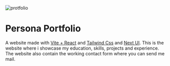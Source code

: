 ![protfolio](https://github.com/MaxAnii/Portfolio-/assets/96937469/593c14d6-b337-4564-9164-c85601105b78)
# Persona Portfolio
A website made with [Vite + React](https://vitejs.dev/) and [Tailwind Css](https://tailwindcss.com/) and [Next UI](https://nextui.org/).
This is the website where i showcase my education, skills, projects and experience. The website also contain the working contact form where you can send me mail.

